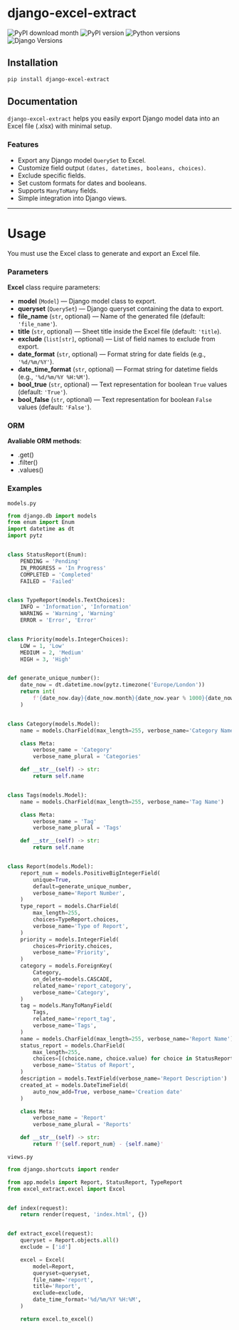 # django-excel-extract

![PyPI download month](https://img.shields.io/pypi/dm/django-excel-extract.svg)
![PyPI version](https://badge.fury.io/py/django-excel-extract.svg)
![Python versions](https://img.shields.io/badge/python-%3E=3.9-brightgreen)
![Django Versions](https://img.shields.io/badge/django-%3E=4.2-brightgreen)

<!-- [![Coverage Status](https://coveralls.io/repos/github/farridav/django-jazzmin/badge.svg?branch=main)](https://coveralls.io/github/farridav/django-jazzmin?branch=main) -->

## Installation

```bash
pip install django-excel-extract
```

## Documentation

`django-excel-extract` helps you easily export Django model data into an Excel file (.xlsx) with minimal setup.

### Features

- Export any Django model `QuerySet` to Excel.
- Customize field output `(dates, datetimes, booleans, choices)`.
- Exclude specific fields.
- Set custom formats for dates and booleans.
- Supports `ManyToMany` fields.
- Simple integration into Django views.

---

# Usage

You must use the Excel class to generate and export an Excel file.

### Parameters

**Excel** class require parameters:

- **model** (`Model`) — Django model class to export.
- **queryset** (`QuerySet`) — Django queryset containing the data to export.
- **file_name** (`str`, optional) — Name of the generated file (default: `'file_name'`).
- **title** (`str`, optional) — Sheet title inside the Excel file (default: `'title`).
- **exclude** (`list[str]`, optional) — List of field names to exclude from export.
- **date_format** (`str`, optional) — Format string for date fields (e.g., `'%d/%m/%Y'`).
- **date_time_format** (`str`, optional) — Format string for datetime fields (e.g., `'%d/%m/%Y %H:%M'`).
- **bool_true** (`str`, optional) — Text representation for boolean `True` values (default: `'True'`).
- **bool_false** (`str`, optional) — Text representation for boolean `False` values (default: `'False'`).

### ORM

**Avaliable ORM methods**:

- .get()
- .filter()
- .values()

### Examples

`models.py`

```python
from django.db import models
from enum import Enum
import datetime as dt
import pytz


class StatusReport(Enum):
    PENDING = 'Pending'
    IN_PROGRESS = 'In Progress'
    COMPLETED = 'Completed'
    FAILED = 'Failed'


class TypeReport(models.TextChoices):
    INFO = 'Information', 'Information'
    WARNING = 'Warning', 'Warning'
    ERROR = 'Error', 'Error'


class Priority(models.IntegerChoices):
    LOW = 1, 'Low'
    MEDIUM = 2, 'Medium'
    HIGH = 3, 'High'


def generate_unique_number():
    date_now = dt.datetime.now(pytz.timezone('Europe/London'))
    return int(
        f'{date_now.day}{date_now.month}{date_now.year % 1000}{date_now.hour}{date_now.minute}{date_now.microsecond}'
    )


class Category(models.Model):
    name = models.CharField(max_length=255, verbose_name='Category Name')

    class Meta:
        verbose_name = 'Category'
        verbose_name_plural = 'Categories'

    def __str__(self) -> str:
        return self.name


class Tags(models.Model):
    name = models.CharField(max_length=255, verbose_name='Tag Name')

    class Meta:
        verbose_name = 'Tag'
        verbose_name_plural = 'Tags'

    def __str__(self) -> str:
        return self.name


class Report(models.Model):
    report_num = models.PositiveBigIntegerField(
        unique=True,
        default=generate_unique_number,
        verbose_name='Report Number',
    )
    type_report = models.CharField(
        max_length=255,
        choices=TypeReport.choices,
        verbose_name='Type of Report',
    )
    priority = models.IntegerField(
        choices=Priority.choices,
        verbose_name='Priority',
    )
    category = models.ForeignKey(
        Category,
        on_delete=models.CASCADE,
        related_name='report_category',
        verbose_name='Category',
    )
    tag = models.ManyToManyField(
        Tags,
        related_name='report_tag',
        verbose_name='Tags',
    )
    name = models.CharField(max_length=255, verbose_name='Report Name')
    status_report = models.CharField(
        max_length=255,
        choices=[(choice.name, choice.value) for choice in StatusReport],
        verbose_name='Status of Report',
    )
    description = models.TextField(verbose_name='Report Description')
    created_at = models.DateTimeField(
        auto_now_add=True, verbose_name='Creation date'
    )

    class Meta:
        verbose_name = 'Report'
        verbose_name_plural = 'Reports'

    def __str__(self) -> str:
        return f'{self.report_num} - {self.name}'
```

`views.py`

```python
from django.shortcuts import render

from app.models import Report, StatusReport, TypeReport
from excel_extract.excel import Excel


def index(request):
    return render(request, 'index.html', {})


def extract_excel(request):
    queryset = Report.objects.all()
    exclude = ['id']

    excel = Excel(
        model=Report,
        queryset=queryset,
        file_name='report',
        title='Report',
        exclude=exclude,
        date_time_format='%d/%m/%Y %H:%M',
    )

    return excel.to_excel()

```
